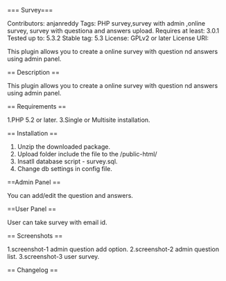 === Survey===

Contributors: anjanreddy 
Tags: PHP survey,survey with admin ,online survey, survey with questiona and answers upload. 
Requires at least: 3.0.1
Tested up to: 5.3.2
Stable tag: 5.3
License: GPLv2 or later
License URI:  

This plugin allows you to create a online survey with question nd answers using admin panel.

== Description ==

This plugin allows you to create a online survey with question nd answers using admin panel.
  

== Requirements ==
 
1.PHP 5.2 or later.
3.Single or Multisite installation.

== Installation == 

 1. Unzip the downloaded package.
 2. Upload folder include the file to the /public-html/ 
 3. Insatll database script - survey.sql.
 4. Change db settings in config file. 

==Admin Panel ==

 You can add/edit the question and answers. 

==User Panel ==

 User can take survey with email id.  

== Screenshots ==

  1.screenshot-1 admin question add option. 
  2.screenshot-2 admin question list. 
  3.screenshot-3 user survey. 

== Changelog ==

